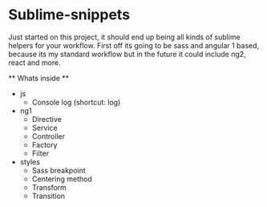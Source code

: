 Sublime-snippets
================


Just started on this project, it should end up being all kinds of sublime helpers for your workflow. First off its going to be sass and angular 1 based, because its my standard workflow but in the future it could include ng2, react and more.

** Whats inside **

* js
	* Console log (shortcut: log)
* ng1
	* Directive
	* Service
	* Controller
	* Factory
	* Filter
* styles
	* Sass breakpoint
	* Centering method
	* Transform
	* Transition	 
 